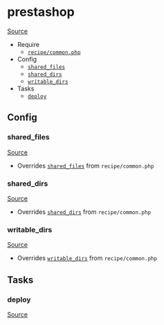 <!-- DO NOT EDIT THIS FILE! -->
<!-- Instead edit recipe/prestashop.php -->
<!-- Then run bin/docgen -->

# prestashop

[Source](/recipe/prestashop.php)



* Require
  * [`recipe/common.php`](/docs/recipe/common.md)
* Config
  * [`shared_files`](#shared_files)
  * [`shared_dirs`](#shared_dirs)
  * [`writable_dirs`](#writable_dirs)
* Tasks
  * [`deploy`](#deploy)

## Config
### shared_files
[Source](/recipe/prestashop.php#L6)

* Overrides [`shared_files`](/docs/recipe/common.md#shared_files) from `recipe/common.php`



### shared_dirs
[Source](/recipe/prestashop.php#L7)

* Overrides [`shared_dirs`](/docs/recipe/common.md#shared_dirs) from `recipe/common.php`



### writable_dirs
[Source](/recipe/prestashop.php#L19)

* Overrides [`writable_dirs`](/docs/recipe/common.md#writable_dirs) from `recipe/common.php`




## Tasks
### deploy
[Source](/recipe/prestashop.php#L34)



